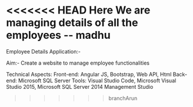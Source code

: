 <<<<<<< HEAD
Here We are managing details of all the employees -- madhu
=======
Employee Details Application:-

Aim:-
Create a website to manage employee functionalities

Technical Aspects:
Front-end: Angular JS, Bootstrap, Web API, Html
Back-end: Microsoft SQL Server
Tools: Visual Studio Code, Microsoft Visual Studio 2015, Microsoft SQL Server 2014 Management Studio
>>>>>>> branchArun
